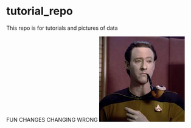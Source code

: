# tutorial_repo
This repo is for tutorials and pictures of data

FUN CHANGES
CHANGING WRONG
![alt text](data_with_pipe.png)
